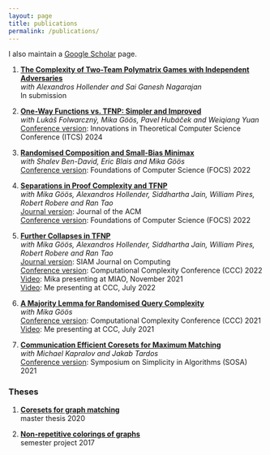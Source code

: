 ```yaml
---
layout: page
title: publications
permalink: /publications/
---
```


I also maintain a [Google Scholar](https://scholar.google.com/citations?user=zDr2oZYAAAAJ) page.

1. **[The Complexity of Two-Team Polymatrix Games with Independent Adversaries](https://arxiv.org/abs/2409.07398)**  
   _with Alexandros Hollender and Sai Ganesh Nagarajan_  
   In submission

2. **[One-Way Functions vs. TFNP: Simpler and Improved](https://eprint.iacr.org/2023/945)**  
   _with Lukáš Folwarczný, Mika Göös, Pavel Hubáček and Weiqiang Yuan_  
   [Conference version](https://drops.dagstuhl.de/entities/document/10.4230/LIPIcs.ITCS.2024.50): Innovations in Theoretical Computer Science Conference (ITCS) 2024

3. **[Randomised Composition and Small-Bias Minimax](https://eccc.weizmann.ac.il/report/2022/112/)**  
   _with Shalev Ben-David, Eric Blais and Mika Göös_  
   [Conference version](https://www.computer.org/csdl/proceedings-article/focs/2022/551900a624/1JtvLg7Yvba): Foundations of Computer Science (FOCS) 2022

4. **[Separations in Proof Complexity and TFNP](https://eccc.weizmann.ac.il/report/2022/058/)**  
   _with Mika Göös, Alexandros Hollender, Siddhartha Jain, William Pires, Robert Robere and Ran Tao_  
   [Journal version](https://dl.acm.org/doi/10.1145/3663758): Journal of the ACM   
   [Conference version](https://www.computer.org/csdl/proceedings-article/focs/2022/551900b150/1JtvOxb852w): Foundations of Computer Science (FOCS) 2022

5. **[Further Collapses in TFNP](https://eccc.weizmann.ac.il/report/2022/018/)**  
   _with Mika Göös, Alexandros Hollender, Siddhartha Jain, William Pires, Robert Robere and Ran Tao_  
   [Journal version](https://epubs.siam.org/doi/10.1137/22M1498346): SIAM Journal on Computing    
   [Conference version](https://drops.dagstuhl.de/opus/volltexte/2022/16561/): Computational Complexity Conference (CCC) 2022  
   [Video](https://www.youtube.com/watch?v=KKABxMxoOnE): Mika presenting at MIAO, November 2021  
   [Video](https://www.youtube.com/watch?v=HJrLDFGBagw): Me presenting at CCC, July 2022  

6. **[A Majority Lemma for Randomised Query Complexity](https://eccc.weizmann.ac.il/report/2021/024/)**  
   _with Mika Göös_  
   [Conference version](https://drops.dagstuhl.de/opus/volltexte/2021/14292/): Computational Complexity Conference (CCC) 2021  
   [Video](https://www.youtube.com/watch?v=vnntK_iViNg): Me presenting at CCC, July 2021

7. **[Communication Efficient Coresets for Maximum Matching](https://arxiv.org/abs/2011.06481)**  
   _with Michael Kapralov and Jakab Tardos_  
   [Conference version](https://epubs.siam.org/doi/abs/10.1137/1.9781611976496.17): Symposium on Simplicity in Algorithms (SOSA) 2021

### Theses

1. **[Coresets for graph matching]({{https://github.com/DaiSijie/academic-website/tree/main}}/assets/gmaystre_master_thesis.pdf)**  
   master thesis 2020

2. **[Non-repetitive colorings of graphs]({{https://github.com/DaiSijie/academic-website/tree/main}}/assets/gmaystre_non_repetitive_coloring.pdf)**  
   semester project 2017
